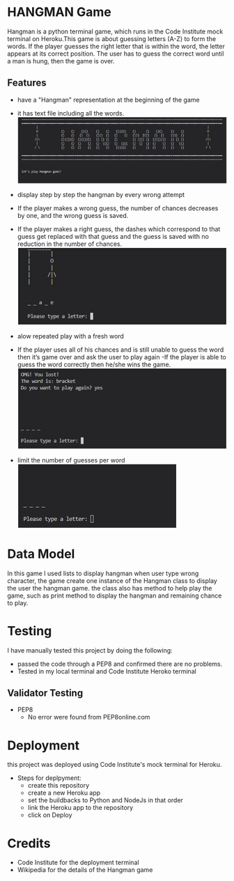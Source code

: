 # HANGMAN Game
Hangman is a python terminal game, which runs in the Code Institute mock terminal on Heroku.This game is about guessing letters (A-Z) to form the words. If the player guesses the right letter that is within the word, the letter appears at its correct position. The user has to guess the correct word until a man is hung, then the game is over.


## Features
- have a "Hangman" representation at the beginning of the game
- it has text file including all the words. 
  ![hangman image](images/hangman.JPG)

- display step by step the hangman by every wrong attempt
- If the player makes a wrong guess, the number of chances decreases by one, and the wrong guess is saved.
- If the player makes a right guess, the dashes which correspond to that guess get replaced with that guess and the guess is saved with no reduction in the number of chances.
   ![wrong attempt image](images/wrong.JPG)

- alow repeated play with a fresh word
- If the player uses all of his chances and is still unable to guess the word then it’s game over and ask the user to play again
-If the player is able to guess the word correctly then he/she wins the game.
   ![play again image](images/again.JPG)

- limit the number of guesses per word
   ![spaces image](images/size.JPG)

# Data Model
In this game I used lists to display hangman when user type wrong character, the game create one instance of the Hangman class to display the user the hangman game. the class also has method to help play the game, such as print method to display the hangman and remaining chance to play. 


# Testing
I have manually tested this project by doing the following:
- passed the code through a PEP8 and confirmed there are no problems.
- Tested in my local terminal and Code Institute Heroko terminal

## Validator Testing
- PEP8 
  - No error were found from PEP8online.com

# Deployment
this project was deployed using Code Institute's mock terminal for Heroku.

- Steps for deplpyment:
  - create this repository
  - create a new Heroku app
  - set the buildbacks to Python and NodeJs in that order
  - link the Heroku app to the repository
  - click on Deploy

# Credits
- Code Institute for the deployment terminal
- Wikipedia for the details of the Hangman game

 






